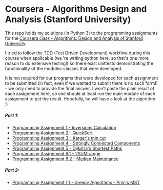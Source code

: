 # Coursera - Algorithms Design and Analysis (Stanford University)

This repo holds my solutions (in Python 3) to the programming assignments for the [Coursera class - Algorithms: Design and Analysis of Stanford University](https://www.coursera.org/learn/algorithm-design-analysis/home/welcome).

I tried to follow the TDD (Test Driven Development) workflow during this
course when applicable (we 're writing python here, so that's one more reason to do extensive testing!) so there exist unittests demonstrating the
functionality of the modules-classes that were developed.

It is not required for our programs that were developed for each assignment to be submitted (in fact, even if we wanted to submit there is no such 
form!) - we only need to provide the final answer. I won't paste the plain result of each assignment here, so one should at least run the main
module of each assignment to get the result. Hopefully, he will have a look at the algorithm :) 

##### Part 1:

* [Programming Assignment 1 - Inversions Calculation](part_1/assignment1_inversions_calculator)
* [Programming Assignment 2 - QuickSort](part1_1/assignment2_quicksort_count_comparisons)
* [Programming Assignment 3 - Karger's min cut](part_1/assignment3_karger_min_cut)
* [Programming Assignment 4 - Strongly Connected Components](part_1/assignment4_strongly_connected_components)
* [Programming Assignment 5 - Dijkstra's Shortest Paths](part_1/assignment5_dijkstra)
* [Programming Assignment 6.1 - 2SUM range](part_1/assignment_6_1_2sum)
* [Programming Assignment 6.2 - Median Maintenance](part_1/assignment_6_2_median_maintenance)

##### Part 2:

* [Programming Assignment 1.1 - Greedy Algorithms - Prim's MST](part_2/assignment1_greedy_algorithms)

